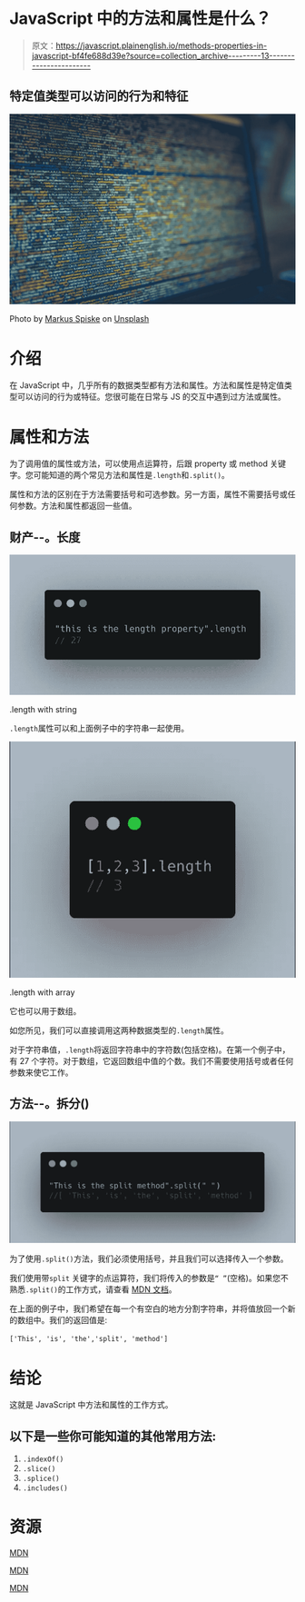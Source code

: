 # JavaScript 中的方法和属性是什么？

> 原文：<https://javascript.plainenglish.io/methods-properties-in-javascript-bf4fe688d39e?source=collection_archive---------13----------------------->

## 特定值类型可以访问的行为和特征

![](img/d2e720f11a1592584a9d1ab9d12e6821.png)

Photo by [Markus Spiske](https://unsplash.com/@markusspiske?utm_source=unsplash&utm_medium=referral&utm_content=creditCopyText) on [Unsplash](/s/photos/javascript?utm_source=unsplash&utm_medium=referral&utm_content=creditCopyText)

# 介绍

在 JavaScript 中，几乎所有的数据类型都有方法和属性。方法和属性是特定值类型可以访问的行为或特征。您很可能在日常与 JS 的交互中遇到过方法或属性。

# 属性和方法

为了调用值的属性或方法，可以使用点运算符，后跟 property 或 method 关键字。您可能知道的两个常见方法和属性是`.length`和`.split()`。

属性和方法的区别在于方法需要括号和可选参数。另一方面，属性不需要括号或任何参数。方法和属性都返回一些值。

## 财产--。长度

![](img/6454f8d6738392e3fa9d9f1b3a29bfcd.png)

.length with string

`.length`属性可以和上面例子中的字符串一起使用。

![](img/9d10909967c5e57df4272e83c6a7f459.png)

.length with array

它也可以用于数组。

如您所见，我们可以直接调用这两种数据类型的`.length`属性。

对于字符串值，`.length`将返回字符串中的字符数(包括空格)。在第一个例子中，有 27 个字符。对于数组，它返回数组中值的个数。我们不需要使用括号或者任何参数来使它工作。

## 方法--。拆分()

![](img/887862067b280206590bb76865a48a01.png)

为了使用`.split()`方法，我们必须使用括号，并且我们可以选择传入一个参数。

我们使用带`split` 关键字的点运算符，我们将传入的参数是`“ ”`(空格)。如果您不熟悉`.split()`的工作方式，请查看 [MDN 文档](https://developer.mozilla.org/en-US/docs/Web/JavaScript/Reference/Global_Objects/String/split)。

在上面的例子中，我们希望在每一个有空白的地方分割字符串，并将值放回一个新的数组中。我们的返回值是:

`['This', 'is', 'the','split', 'method']`

# 结论

这就是 JavaScript 中方法和属性的工作方式。

## 以下是一些你可能知道的其他常用方法:

1.  `.indexOf()`
2.  `.slice()`
3.  `.splice()`
4.  `.includes()`

# 资源

[MDN](https://developer.mozilla.org/en-US/docs/Web/JavaScript/Reference/Global_Objects/String/split)

[MDN](https://developer.mozilla.org/en-US/docs/Web/JavaScript/Reference/Global_Objects/String/length)

[MDN](https://developer.mozilla.org/en-US/docs/Web/JavaScript/Reference/Global_Objects/Array/length)